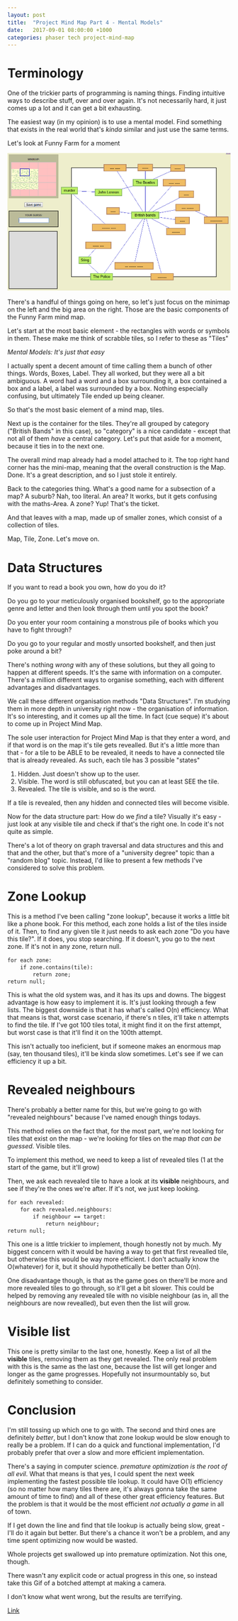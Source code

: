```yaml
---
layout: post
title:  "Project Mind Map Part 4 - Mental Models"
date:   2017-09-01 08:00:00 +1000
categories: phaser tech project-mind-map
---
```


# Terminology

One of the trickier parts of programming is naming things. Finding intuitive ways to describe stuff, over and over again. It's not necessarily hard, it just comes up a lot and it can get a bit exhausting. 

The easiest way (in my opinion) is to use a mental model. Find something that exists in the real world that's *kinda* similar and just use the same terms. 

Let's look at Funny Farm for a moment

![ff](/assets/img/ff-parts.png)

There's a handful of things going on here, so let's just focus on the minimap on the left and the big area on the right. Those are the basic components of the Funny Farm mind map.

Let's start at the most basic element - the rectangles with words or symbols in them. These make me think of scrabble tiles, so I refer to these as "Tiles"

*Mental Models: It's just that easy*

I actually spent a decent amount of time calling them a bunch of other things. Words, Boxes, Label. They all worked, but they were all a bit ambiguous. A word had a word and a box surrounding it, a box contained a box and a label, a label was surrounded by a box. Nothing especially confusing, but ultimately Tile ended up being cleaner.

So that's the most basic element of a mind map, tiles. 

Next up is the container for the tiles. They're all grouped by category ("British Bands" in this case), so "category" is a nice candidate - except that not all of them *have* a central category. Let's put that aside for a moment, because it ties in to the next one.

The overall mind map already had a model attached to it. The top right hand corner has the mini-map, meaning that the overall construction is the Map. Done. It's a great description, and so I just stole it entirely.

Back to the categories thing. What's a good name for a subsection of a map? A suburb? Nah, too literal. An area? It works, but it gets confusing with the maths-Area. A zone? Yup! That's the ticket.

And that leaves with a map, made up of smaller zones, which consist of a collection of tiles.

Map, Tile, Zone. Let's move on.

# Data Structures

If you want to read a book you own, how do you do it?

Do you go to your meticulously organised bookshelf, go to the appropriate genre and letter and then look through them until you spot the book?

Do you enter your room containing a monstrous pile of books which you have to fight through?

Do you go to your regular and mostly unsorted bookshelf, and then just poke around a bit?

There's nothing *wrong* with any of these solutions, but they all going to happen at different speeds. It's the same with information on a computer. There's a million different ways to organise something, each with different advantages and disadvantages.

We call these different organisation methods "Data Structures". I'm studying them in more depth in university right now - the organisation of information. It's so interesting, and it comes up all the time. In fact (cue seque) it's about to come up in Project Mind Map.

The sole user interaction for Project Mind Map is that they enter a word, and if that word is on the map it's tile gets revealled. But it's a little more than that - for a tile to be ABLE to be revealed, it needs to have a connected tile that is already revealed. As such, each tile has 3 possible "states"

1. Hidden. Just doesn't show up to the user.
2. Visible. The word is still obfuscated, but you can at least SEE the tile.
3. Revealed. The tile is visible, and so is the word.

If a tile is revealed, then any hidden and connected tiles will become visible.

Now for the data structure part: How do we *find* a tile? Visually it's easy - just look at any visible tile and check if that's the right one. In code it's not quite as simple.

There's a lot of theory on graph traversal and data structures and this and that and the other, but that's more of a "university degree" topic than a "random blog" topic. Instead, I'd like to present a few methods I've considered to solve this problem.

# Zone Lookup

This is a method I've been calling "zone lookup", because it works a little bit like a phone book. For this method, each zone holds a list of the tiles inside of it. Then, to find any given tile it just needs to ask each zone "Do you have this tile?". If it does, you stop searching. If it doesn't, you go to the next zone. If it's not in any zone, return null.

~~~
for each zone:
    if zone.contains(tile):
        return zone;
return null;
~~~

This is what the old system was, and it has its ups and downs. The biggest advantage is how easy to implement it is. It's just looking through a few lists. The biggest downside is that it has what's called O(n) efficiency. What that means is that, worst case scenario, if there's n tiles, it'll take n attempts to find the tile. If I've got 100 tiles total, it might find it on the first attempt, but worst case is that it'll find it on the 100th attempt.

This isn't actually too ineficient, but if someone makes an enormous map (say, ten thousand tiles), it'll be kinda slow sometimes. Let's see if we can efficiency it up a bit.

# Revealed neighbours

There's probably a better name for this, but we're going to go with "revealed neighbours" because I've named enough things todays.

This method relies on the fact that, for the most part, we're not looking for tiles that exist on the map - we're looking for tiles on the map *that can be guessed*. Visible tiles.

To implement this method, we need to keep a list of revealed tiles (1 at the start of the game, but it'll grow)

Then, we ask each revealed tile to have a look at its **visible** neighbours, and see if they're the ones we're after. If it's not, we just keep looking.

~~~
for each revealed:
    for each revealed.neighbours:
        if neighbour == target:
            return neighbour;
return null;
~~~

This one is a little trickier to implement, though honestly not by much. My biggest concern with it would be having a way to get that first revealled tile, but otherwise this would be way more efficient. I don't actually know the O(whatever) for it, but it should hypothetically be better than O(n).

One disadvantage though, is that as the game goes on there'll be more and more revealed tiles to go through, so it'll get a bit slower. This could be helped by removing any revealed tile with no visible neighbour (as in, all the neighbours are now revealled), but even then the list will grow.

# Visible list

This one is pretty similar to the last one, honestly. Keep a list of all the **visible** tiles, removing them as they get revealed. The only real problem with this is the same as the last one, because the list will get longer and longer as the game progresses. Hopefully not insurmountably so, but definitely something to consider.

# Conclusion

I'm still tossing up which one to go with. The second and third ones are definitely *better*, but I don't know that zone lookup would be slow enough to really be a problem. If I can do a quick and functional implementation, I'd probably prefer that over a slow and more efficient implementation.

There's a saying in computer science. *premature optimization is the root of all evil*. What that means is that yes, I could spent the next week implementing the fastest possible tile lookup. It could have O(1) efficiency (so no matter how many tiles there are, it's always gonna take the same amount of time to find) and all of these other great efficiency features. But the problem is that it would be the most efficient *not actually a game* in all of town.

If I get down the line and find that tile lookup is actually being slow, great - I'll do it again but better. But there's a chance it won't be a problem, and any time spent optimizing now would be wasted.

Whole projects get swallowed up into premature optimization. Not this one, though.

There wasn't any explicit code or actual progress in this one, so instead take this Gif of a botched attempt at making a camera.

I don't know what went wrong, but the results are terrifying.

[Link](https://gfycat.com/gifs/detail/SerpentineSpanishArcticwolf)
